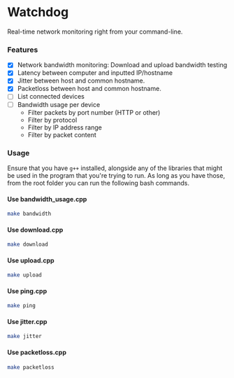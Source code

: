 # Watchdog

Real-time network monitoring right from your command-line.

### Features
- [x] Network bandwidth monitoring: Download and upload bandwidth testing
- [x] Latency between computer and inputted IP/hostname
- [x] Jitter between host and common hostname.
- [x] Packetloss between host and common hostname.
- [ ] List connected devices
- [ ] Bandwidth usage per device
    - Filter packets by port number (HTTP or other)
    - Filter by protocol
    - Filter by IP address range
    - Filter by packet content

### Usage

Ensure that you have `g++` installed, alongside any of the libraries that might be used in the program that you're trying to run. As long as you have those, from the root folder you can run the following bash commands.


#### Use bandwidth_usage.cpp
```bash
make bandwidth
```

#### Use download.cpp
```bash
make download
```

#### Use upload.cpp
```bash
make upload
```

#### Use ping.cpp
```bash
make ping
```

#### Use jitter.cpp
```bash
make jitter
```

#### Use packetloss.cpp
```bash
make packetloss
```
